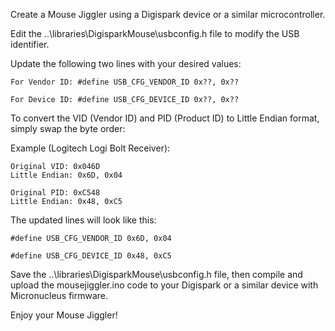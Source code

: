 Create a Mouse Jiggler using a Digispark device or a similar microcontroller.

Edit the ..\libraries\DigisparkMouse\usbconfig.h file to modify the USB identifier.

Update the following two lines with your desired values:

	For Vendor ID: #define USB_CFG_VENDOR_ID 0x??, 0x??

	For Device ID: #define USB_CFG_DEVICE_ID 0x??, 0x??

To convert the VID (Vendor ID) and PID (Product ID) to Little Endian format, simply swap the byte order:

Example (Logitech Logi Bolt Receiver):

	Original VID: 0x046D
	Little Endian: 0x6D, 0x04

	Original PID: 0xC548
	Little Endian: 0x48, 0xC5

The updated lines will look like this:

	#define USB_CFG_VENDOR_ID 0x6D, 0x04

	#define USB_CFG_DEVICE_ID 0x48, 0xC5

Save the ..\libraries\DigisparkMouse\usbconfig.h file, then compile and upload the mousejiggler.ino code to your Digispark or a similar device with Micronucleus firmware.

Enjoy your Mouse Jiggler!
